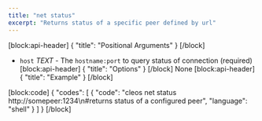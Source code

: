 ```yaml
---
title: "net status"
excerpt: "Returns status of a specific peer defined by url"
---
```

[block:api-header]
{
  "title": "Positional Arguments"
}
[/block]
- `host` _TEXT_ - The `hostname:port` to query status of connection (required)
[block:api-header]
{
  "title": "Options"
}
[/block]
None
[block:api-header]
{
  "title": "Example"
}
[/block]

[block:code]
{
  "codes": [
    {
      "code": "cleos net status http://somepeer:1234\n#returns status of a configured peer",
      "language": "shell"
    }
  ]
}
[/block]